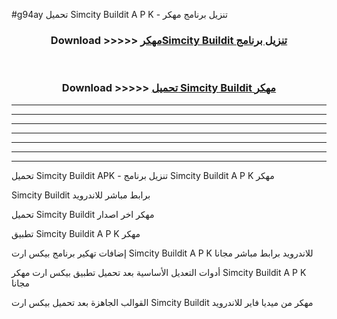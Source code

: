#g94ay تحميل Simcity Buildit  A P K - تنزيل برنامج مهكر



<div align="center">
<h3>Download >>>>> <a href="https://runaway1.web.app/?sq=Simcity Buildit ">مهكرSimcity Buildit  تنزيل برنامج</a></h3><br>

<h3>Download >>>>> <a href="https://runaway1.web.app/?sq=Simcity Buildit ">تحميل Simcity Buildit  مهكر</a></h3>
</div>


----------------------------------------------------------

----------------------------------------------------------

----------------------------------------------------------

----------------------------------------------------------

----------------------------------------------------------

----------------------------------------------------------

----------------------------------------------------------

تحميل Simcity Buildit  APK - تنزيل برنامج Simcity Buildit  A P K مهكر

Simcity Buildit  برابط مباشر للاندرويد

تحميل Simcity Buildit  مهكر اخر اصدار

تطبيق Simcity Buildit  A P K مهكر

إضافات تهكير برنامج بيكس ارت Simcity Buildit  A P K للاندرويد برابط مباشر مجانا

أدوات التعديل الأساسية بعد تحميل تطبيق بيكس ارت مهكر Simcity Buildit  A P K مجانا

القوالب الجاهزة بعد تحميل بيكس ارت Simcity Buildit  مهكر من ميديا فاير للاندرويد



